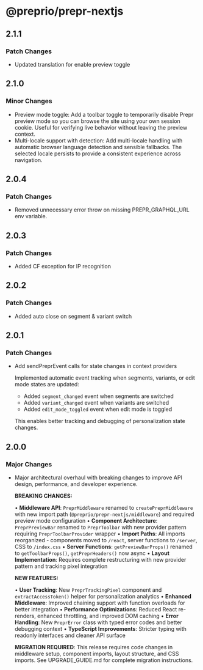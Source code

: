# @preprio/prepr-nextjs

## 2.1.1

### Patch Changes

- Updated translation for enable preview toggle

## 2.1.0

### Minor Changes

- Preview mode toggle: Add a toolbar toggle to temporarily disable Prepr preview mode so you can browse the site using your own session cookie. Useful for verifying live behavior without leaving the preview context.
- Multi-locale support with detection: Add multi-locale handling with automatic browser language detection and sensible fallbacks. The selected locale persists to provide a consistent experience across navigation.

## 2.0.4

### Patch Changes

- Removed unnecessary error throw on missing PREPR_GRAPHQL_URL env variable.

## 2.0.3

### Patch Changes

- Added CF exception for IP recognition

## 2.0.2

### Patch Changes

- Added auto close on segment & variant switch

## 2.0.1

### Patch Changes

- Add sendPreprEvent calls for state changes in context providers

  Implemented automatic event tracking when segments, variants, or edit mode states are updated:
  - Added `segment_changed` event when segments are switched
  - Added `variant_changed` event when variants are switched
  - Added `edit_mode_toggled` event when edit mode is toggled

  This enables better tracking and debugging of personalization state changes.

## 2.0.0

### Major Changes

- Major architectural overhaul with breaking changes to improve API design, performance, and developer experience.

  **BREAKING CHANGES:**

  • **Middleware API**: `PreprMiddleware` renamed to `createPreprMiddleware` with new import path (`@preprio/prepr-nextjs/middleware`) and required preview mode configuration
  • **Component Architecture**: `PreprPreviewBar` renamed to `PreprToolbar` with new provider pattern requiring `PreprToolbarProvider` wrapper
  • **Import Paths**: All imports reorganized - components moved to `/react`, server functions to `/server`, CSS to `/index.css`
  • **Server Functions**: `getPreviewBarProps()` renamed to `getToolbarProps()`, `getPreprHeaders()` now async
  • **Layout Implementation**: Requires complete restructuring with new provider pattern and tracking pixel integration

  **NEW FEATURES:**

  • **User Tracking**: New `PreprTrackingPixel` component and `extractAccessToken()` helper for personalization analytics
  • **Enhanced Middleware**: Improved chaining support with function overloads for better integration
  • **Performance Optimizations**: Reduced React re-renders, enhanced throttling, and improved DOM caching
  • **Error Handling**: New `PreprError` class with typed error codes and better debugging context
  • **TypeScript Improvements**: Stricter typing with readonly interfaces and cleaner API surface

  **MIGRATION REQUIRED**: This release requires code changes in middleware setup, component imports, layout structure, and CSS imports. See UPGRADE_GUIDE.md for complete migration instructions.
